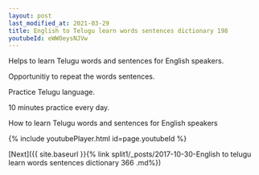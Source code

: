 ```yaml
---
layout: post
last_modified_at: 2021-03-29
title: English to Telugu learn words sentences dictionary 198 
youtubeId: eWWOeysNJVw
---
```

 
 
Helps to learn Telugu words and sentences for English speakers.

Opportunitiy to repeat the words sentences. 

Practice Telugu language. 
 
10 minutes practice every day. 
 
How to learn Telugu words and sentences for English speakers 
 
{% include youtubePlayer.html id=page.youtubeId %}
 
 
[Next]({{ site.baseurl }}{% link  split1/_posts/2017-10-30-English to telugu learn words sentences dictionary 366 .md%})
 
